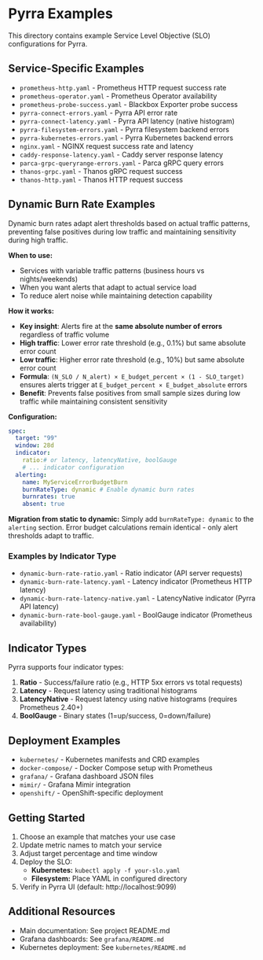# Pyrra Examples

This directory contains example Service Level Objective (SLO) configurations for Pyrra.

## Service-Specific Examples

- `prometheus-http.yaml` - Prometheus HTTP request success rate
- `prometheus-operator.yaml` - Prometheus Operator availability
- `prometheus-probe-success.yaml` - Blackbox Exporter probe success
- `pyrra-connect-errors.yaml` - Pyrra API error rate
- `pyrra-connect-latency.yaml` - Pyrra API latency (native histogram)
- `pyrra-filesystem-errors.yaml` - Pyrra filesystem backend errors
- `pyrra-kubernetes-errors.yaml` - Pyrra Kubernetes backend errors
- `nginx.yaml` - NGINX request success rate and latency
- `caddy-response-latency.yaml` - Caddy server response latency
- `parca-grpc-queryrange-errors.yaml` - Parca gRPC query errors
- `thanos-grpc.yaml` - Thanos gRPC request success
- `thanos-http.yaml` - Thanos HTTP request success

## Dynamic Burn Rate Examples

Dynamic burn rates adapt alert thresholds based on actual traffic patterns, preventing false positives during low traffic and maintaining sensitivity during high traffic.

**When to use:**

- Services with variable traffic patterns (business hours vs nights/weekends)
- When you want alerts that adapt to actual service load
- To reduce alert noise while maintaining detection capability

**How it works:**

- **Key insight**: Alerts fire at the **same absolute number of errors** regardless of traffic volume
- **High traffic**: Lower error rate threshold (e.g., 0.1%) but same absolute error count
- **Low traffic**: Higher error rate threshold (e.g., 10%) but same absolute error count
- **Formula**: `(N_SLO / N_alert) × E_budget_percent × (1 - SLO_target)` ensures alerts trigger at `E_budget_percent × E_budget_absolute` errors
- **Benefit**: Prevents false positives from small sample sizes during low traffic while maintaining consistent sensitivity

**Configuration:**

```yaml
spec:
  target: "99"
  window: 28d
  indicator:
    ratio:# or latency, latencyNative, boolGauge
    # ... indicator configuration
  alerting:
    name: MyServiceErrorBudgetBurn
    burnRateType: dynamic # Enable dynamic burn rates
    burnrates: true
    absent: true
```

**Migration from static to dynamic:** Simply add `burnRateType: dynamic` to the `alerting` section. Error budget calculations remain identical - only alert thresholds adapt to traffic.

### Examples by Indicator Type

- `dynamic-burn-rate-ratio.yaml` - Ratio indicator (API server requests)
- `dynamic-burn-rate-latency.yaml` - Latency indicator (Prometheus HTTP latency)
- `dynamic-burn-rate-latency-native.yaml` - LatencyNative indicator (Pyrra API latency)
- `dynamic-burn-rate-bool-gauge.yaml` - BoolGauge indicator (Prometheus availability)

## Indicator Types

Pyrra supports four indicator types:

1. **Ratio** - Success/failure ratio (e.g., HTTP 5xx errors vs total requests)
2. **Latency** - Request latency using traditional histograms
3. **LatencyNative** - Request latency using native histograms (requires Prometheus 2.40+)
4. **BoolGauge** - Binary states (1=up/success, 0=down/failure)

## Deployment Examples

- `kubernetes/` - Kubernetes manifests and CRD examples
- `docker-compose/` - Docker Compose setup with Prometheus
- `grafana/` - Grafana dashboard JSON files
- `mimir/` - Grafana Mimir integration
- `openshift/` - OpenShift-specific deployment

## Getting Started

1. Choose an example that matches your use case
2. Update metric names to match your service
3. Adjust target percentage and time window
4. Deploy the SLO:
   - **Kubernetes:** `kubectl apply -f your-slo.yaml`
   - **Filesystem:** Place YAML in configured directory
5. Verify in Pyrra UI (default: http://localhost:9099)

## Additional Resources

- Main documentation: See project README.md
- Grafana dashboards: See `grafana/README.md`
- Kubernetes deployment: See `kubernetes/README.md`
